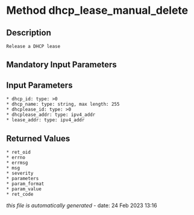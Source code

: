 # Method dhcp_lease_manual_delete

## Description
	Release a DHCP lease

## Mandatory Input Parameters

## Input Parameters
	* dhcp_id: type: >0
	* dhcp_name: type: string, max length: 255
	* dhcplease_id: type: >0
	* dhcplease_addr: type: ipv4_addr
	* lease_addr: type: ipv4_addr

## Returned Values
	* ret_oid
	* errno
	* errmsg
	* msg
	* severity
	* parameters
	* param_format
	* param_value
	* ret_code


*this file is automatically generated* - date: 24 Feb 2023 13:16